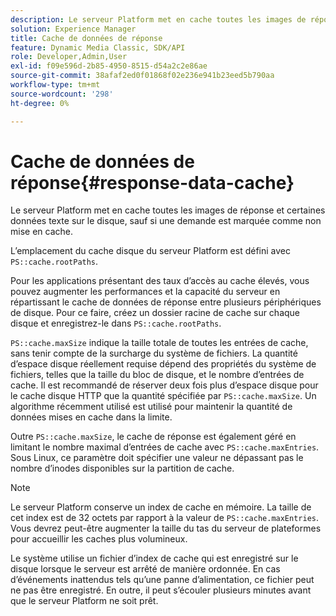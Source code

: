```yaml
---
description: Le serveur Platform met en cache toutes les images de réponse et certaines données texte sur le disque, sauf si une demande est marquée comme non mise en cache.
solution: Experience Manager
title: Cache de données de réponse
feature: Dynamic Media Classic, SDK/API
role: Developer,Admin,User
exl-id: f09e596d-2b85-4950-8515-d54a2c2e86ae
source-git-commit: 38afaf2ed0f01868f02e236e941b23eed5b790aa
workflow-type: tm+mt
source-wordcount: '298'
ht-degree: 0%

---
```


# Cache de données de réponse{#response-data-cache}

Le serveur Platform met en cache toutes les images de réponse et certaines données texte sur le disque, sauf si une demande est marquée comme non mise en cache.

L’emplacement du cache disque du serveur Platform est défini avec `PS::cache.rootPaths`.

Pour les applications présentant des taux d’accès au cache élevés, vous pouvez augmenter les performances et la capacité du serveur en répartissant le cache de données de réponse entre plusieurs périphériques de disque. Pour ce faire, créez un dossier racine de cache sur chaque disque et enregistrez-le dans `PS::cache.rootPaths`.

`PS::cache.maxSize` indique la taille totale de toutes les entrées de cache, sans tenir compte de la surcharge du système de fichiers. La quantité d’espace disque réellement requise dépend des propriétés du système de fichiers, telles que la taille du bloc de disque, et le nombre d’entrées de cache. Il est recommandé de réserver deux fois plus d’espace disque pour le cache disque HTTP que la quantité spécifiée par `PS::cache.maxSize`. Un algorithme récemment utilisé est utilisé pour maintenir la quantité de données mises en cache dans la limite.

Outre `PS::cache.maxSize`, le cache de réponse est également géré en limitant le nombre maximal d’entrées de cache avec `PS::cache.maxEntries`. Sous Linux, ce paramètre doit spécifier une valeur ne dépassant pas le nombre d’inodes disponibles sur la partition de cache.

>[!NOTE]
>
>Le serveur Platform conserve un index de cache en mémoire. La taille de cet index est de 32 octets par rapport à la valeur de `PS::cache.maxEntries`. Vous devrez peut-être augmenter la taille du tas du serveur de plateformes pour accueillir les caches plus volumineux.

Le système utilise un fichier d’index de cache qui est enregistré sur le disque lorsque le serveur est arrêté de manière ordonnée. En cas d’événements inattendus tels qu’une panne d’alimentation, ce fichier peut ne pas être enregistré. En outre, il peut s’écouler plusieurs minutes avant que le serveur Platform ne soit prêt.
